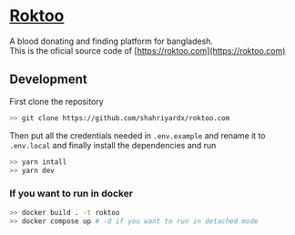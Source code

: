 # [Roktoo](https://roktoo.com)

A blood donating and finding platform for bangladesh. \
This is the oficial source code of [https://roktoo.com](https://roktoo.com)

## Development

First clone the repository

```bash
>> git clone https://github.com/shahriyardx/roktoo.com
```

Then put all the credentials needed in `.env.example` and rename it to `.env.local` and finally install the dependencies and run

```bash
>> yarn intall
>> yarn dev
```

### If you want to run in docker

```bash
>> docker build . -t roktoo
>> docker compose up # -d if you want to run in detached mode
```

